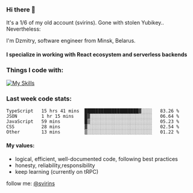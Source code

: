 ### Hi there 👋 

It's a 1/6 of my old account (svirins). Gone with stolen Yubikey.. Nevertheless:

<article class="markdown-body entry-content container-lg f5" itemprop="text">

I'm Dzmitry, software engineer from Minsk, Belarus. 

#### I specialize in working with React ecosystem and serverless backends

### [](#things-i-code-with)Things I code with:
  
[![My Skills](https://skillicons.dev/icons?i=apollo,aws,docker,emotion,express,figma,firebase,js,gcp,graphql,jest,linux,mongodb,mysql,nextjs,postgres,prisma,react,supabase,tailwind,ts&perline=9)](https://skillicons.dev)
  
### [](#WakaTime)Last week code stats:

<!--START_SECTION:waka-->

```text
TypeScript   15 hrs 41 mins  ████████████████████▓░░░░   83.26 %
JSON         1 hr 15 mins    █▓░░░░░░░░░░░░░░░░░░░░░░░   06.64 %
JavaScript   59 mins         █▒░░░░░░░░░░░░░░░░░░░░░░░   05.23 %
CSS          28 mins         ▓░░░░░░░░░░░░░░░░░░░░░░░░   02.54 %
Other        13 mins         ▒░░░░░░░░░░░░░░░░░░░░░░░░   01.22 %
```

<!--END_SECTION:waka-->

#### [](#my-values)My values:

*   logical, efficient, well-documented code, following best practices
*   honesty, reliability,responsibility
*   keep learning (currently on tRPC)
  
  

follow me: [@svirins](https://www.twitter.com/svirins)

</article>
